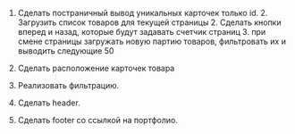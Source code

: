 1. Сделать постраничный вывод уникальных карточек только id. 2. Загрузить список товаров для текущей страницы 2. Сделать кнопки вперед и назад, которые будут задавать счетчик страниц 3. при смене страницы загружать новую партию товаров, фильтровать их и выводить следующие 50

2. Сделать расположение карточек товара
3. Реализовать фильтрацию.
4. Сделать header.
5. Сделать footer со ссылкой на портфолио.
